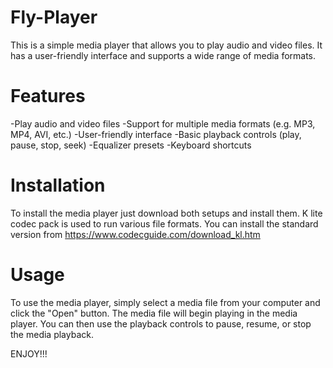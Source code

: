 # Fly-Player
This is a simple media player that allows you to play audio and video files. It has a user-friendly interface and supports a wide range of media formats.

# Features
-Play audio and video files
-Support for multiple media formats (e.g. MP3, MP4, AVI, etc.)
-User-friendly interface
-Basic playback controls (play, pause, stop, seek)
-Equalizer presets
-Keyboard shortcuts
# Installation
To install the media player just download both setups and install them. K lite codec pack is used to run various file formats.
You can install the standard version from 
https://www.codecguide.com/download_kl.htm
# Usage
To use the media player, simply select a media file from your computer and click the "Open" button. The media file will begin playing in the media player. You can then use the playback controls to pause, resume, or stop the media playback.

ENJOY!!!
